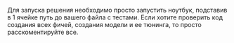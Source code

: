 Для запуска решения необходимо просто запустить ноутбук, подставив в 1 ячейке путь до вашего файла с тестами.
Если хотите проверить код создания всех фичей, создания модели и ее тюнинга, то просто расскоментируйте все.
